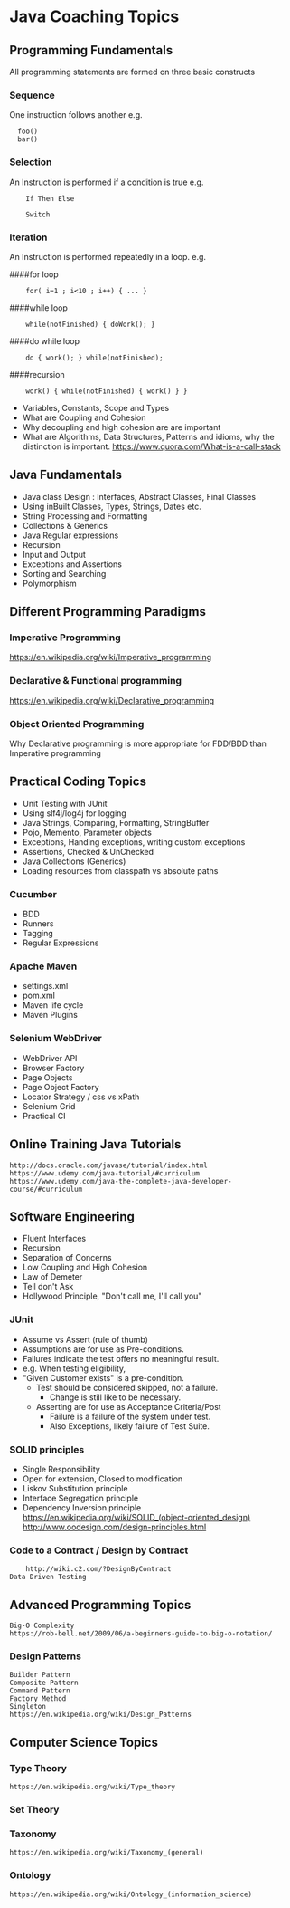 # Java Coaching Topics
## Programming Fundamentals
All programming statements are formed on three basic constructs
### Sequence
One instruction follows another e.g.

```
  foo()
  bar()
```

### Selection
An Instruction is performed if a condition is true e.g.

~~~~
	If Then Else  
~~~~

~~~~
	Switch
~~~~

### Iteration
An Instruction is performed repeatedly in a loop. e.g.

####for loop

~~~~
	for( i=1 ; i<10 ; i++) { ... }
~~~~

####while loop

~~~~
	while(notFinished) { doWork(); }
~~~~

####do while loop

~~~~
	do { work(); } while(notFinished);
~~~~

####recursion
~~~~
	work() { while(notFinished) { work() } }
~~~~

 * Variables, Constants, Scope and Types
 * What are Coupling and Cohesion
 * Why decoupling and high cohesion are are important
 * What are Algorithms, Data Structures, Patterns and idioms, why the distinction is important.
	https://www.quora.com/What-is-a-call-stack

## Java Fundamentals
 * Java class Design : Interfaces, Abstract Classes, Final Classes
 * Using inBuilt Classes, Types, Strings, Dates etc.
 * String Processing and Formatting
 * Collections & Generics
 * Java Regular expressions
 * Recursion
 * Input and Output
 * Exceptions and Assertions	
 * Sorting and Searching
 * Polymorphism

## Different Programming Paradigms
### Imperative Programming
https://en.wikipedia.org/wiki/Imperative_programming
### Declarative & Functional programming
https://en.wikipedia.org/wiki/Declarative_programming 
### Object Oriented Programming		
Why Declarative programming is more appropriate for FDD/BDD than Imperative programming 

## Practical Coding Topics
 * Unit Testing with JUnit 
 * Using slf4j/log4j for logging
 * Java Strings, Comparing, Formatting, StringBuffer
 * Pojo, Memento, Parameter objects
 * Exceptions, Handing exceptions, writing custom exceptions
 * Assertions, Checked & UnChecked
 * Java Collections (Generics)
 * Loading resources from classpath vs absolute paths

### Cucumber
 * BDD
 * Runners
 * Tagging
 * Regular Expressions

### Apache Maven
 * settings.xml
 * pom.xml
 * Maven life cycle
 * Maven Plugins
 
### Selenium WebDriver
 * WebDriver API
 * Browser Factory
 * Page Objects
 * Page Object Factory
 * Locator Strategy / css vs xPath
 * Selenium Grid
 * Practical CI
 
## Online Training Java Tutorials
	http://docs.oracle.com/javase/tutorial/index.html		
	https://www.udemy.com/java-tutorial/#curriculum
	https://www.udemy.com/java-the-complete-java-developer-course/#curriculum

## Software Engineering
 * Fluent Interfaces
 * Recursion
 * Separation of Concerns
 * Low Coupling and High Cohesion
 * Law of Demeter
 * Tell don't Ask
 * Hollywood Principle, "Don't call me, I'll call you"	

### JUnit
 * Assume vs Assert (rule of thumb)
 * Assumptions are for use as Pre-conditions.
 * Failures indicate the test offers no meaningful result.
 * e.g. When testing eligibility, 
 * "Given Customer exists" is a pre-condition.
	* Test should be considered skipped, not a failure.
		* Change is still like to be necessary.
	* Asserting are for use as Acceptance Criteria/Post
		* Failure is a failure of the system under test.
		* Also Exceptions, likely failure of Test Suite.

### SOLID principles 
 * Single Responsibility
 * Open for extension, Closed to modification
 * Liskov Substitution principle
 * Interface Segregation principle
 * Dependency Inversion principle
	https://en.wikipedia.org/wiki/SOLID_(object-oriented_design)
	http://www.oodesign.com/design-principles.html

### Code to a Contract / Design by Contract
		http://wiki.c2.com/?DesignByContract 
	Data Driven Testing		

## Advanced Programming Topics
	Big-O Complexity
	https://rob-bell.net/2009/06/a-beginners-guide-to-big-o-notation/

### Design Patterns
	Builder Pattern
	Composite Pattern
	Command Pattern
	Factory Method
	Singleton
	https://en.wikipedia.org/wiki/Design_Patterns

## Computer Science Topics
### Type Theory
	https://en.wikipedia.org/wiki/Type_theory
### Set Theory
### Taxonomy
	https://en.wikipedia.org/wiki/Taxonomy_(general)
### Ontology
	https://en.wikipedia.org/wiki/Ontology_(information_science)
